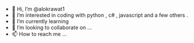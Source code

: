 - 👋 Hi, I’m @alokrawat1
- 👀 I’m interested in coding with python , c# , javascript and a few others .
- 🌱 I’m currently learning 
- 💞️ I’m looking to collaborate on ...
- 📫 How to reach me ...

<!---
alokrawat1/alokrawat1 is a ✨ special ✨ repository because its `README.md` (this file) appears on your GitHub profile.
You can click the Preview link to take a look at your changes.
--->
